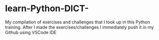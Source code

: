 # learn-Python-DICT-
My compilation of exercises and challenges that I took up in this Python training. After I made the exercises/challenges I immediately push it in my Github using VSCode IDE
